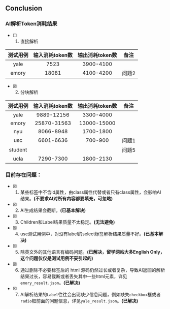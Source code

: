 ## Conclusion



### AI解析Token消耗结果

- [ ] 1. 直接解析

| 测试用例 | 输入消耗token数 | 输出消耗token数 | 备注  |
| :------: | :-------------: | :-------------: | :---: |
|   yale   |      7523       |    3900-4100    |       |
|  emory   |      18081      |    4100-4200    | 问题2 |

- [x] 2. 分块解析 

| 测试用例 | 输入消耗token数 | 输出消耗token数 | 备注  |
| :------: | :-------------: | :-------------: | :---: |
|   yale   |   9889-12156    |    3300-4000    |       |
|  emory   |   25870-31563   |   13000-15000   |       |
|   nyu    |    8066-8948    |    1700-1800    |       |
|   usc    |    6601-6636    |     700-900     | 问题1 |
| student  |                 |                 | 问题5 |
|   ucla   |    7290-7300    |    1800-2130    |       |



### 目前存在问题：
- [x] 1. 某些标签中不含id属性，由class属性代替或者只有class属性，会影响AI结果。**(不要求AI对所有内容都要填充，可忽略)**

- [x] 2. AI生成结果会截断。**(已基本解决)**

- [x] 3. Children和Label结果质量不太稳定。**(无法避免)**

- [x] 4. usc测试用例中，对没有label的select标签解析结果质量不好。**(已基本解决)**

- [x] 5. 除英文外的其他语言有编码问题。**(已解决，留学网站大多English Only，这个问题仅仅是测试用例不妥引起的)**
- [x] 6. 通过删除不必要标签后的 html 源码仍然过长或者复杂，导致AI返回的解析结果过长，容易截断或者丢失其中一些html元素，详见`emory_result.json`。**(已解决)**
- [x] 7. AI解析结果的`Label`往往会出现缺少信息问题，例如缺失`checkbox`框或者`radio`框前面的问题信息，详见`yale_result.json`。**(已解决)**

